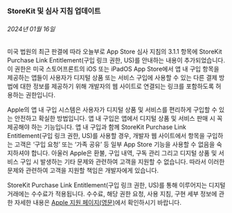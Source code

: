 <!-- ### MySkills
BootStrap & React.js  
<img src="https://img.shields.io/badge/HTML5-E34F26?style=flat-square&logo=HTML5&logoColor=white"/></a>
<img src="https://img.shields.io/badge/CSS3-1572B6?style=flat-square&logo=CSS3&logoColor=white"/></a>
<img src="https://img.shields.io/badge/JavaScript-F7DF1E?style=flat-square&logo=JavaScript&logoColor=white"/></a>
<img src="https://img.shields.io/badge/React.js-1E8CBE?style=flat-square&logo=JavaScript&logoColor=white"/></a>   -->

<!-- Android & IOS  
<img src="https://img.shields.io/badge/Java-007396?style=flat-square&logo=Java&logoColor=white"/></a>
<img src="https://img.shields.io/badge/Swift-F05138?style=flat-square&logo=Swift&logoColor=white"/></a> -->
<!-- 
Languages  
<img src="https://img.shields.io/badge/C-A8B9CC?style=flat-square&logo=C&logoColor=white"/></a>
<img src="https://img.shields.io/badge/C++-00599C?style=flat-square&logo=C%2B%2B&logoColor=white"/></a>
<img src="https://img.shields.io/badge/Python-3776AB?style=flat-square&logo=Python&logoColor=white"/></a>

algorithms  
<img src="https://img.shields.io/badge/Baekjoon-Gold4-gold?style=flat-square&labelColor=004088"/></a> -->
<!-- 
Contact  
[<img src="https://img.shields.io/badge/l06094@gmail.com-EA4335?style=flat-square&logo=Gmail&logoColor=white"/>](l06094@gmail.com)
<a href="dlwjsgml02@naver.com"><img src="https://img.shields.io/badge/dlwjsgml02@naver.com-0ABF53?style=flat-square&logo=Nintendo&logoColor=white"/></a>
<img src="https://img.shields.io/badge/jeon__hui__22-E4405F?style=flat-square&logo=Instagram&logoColor=white"/></a>  

---
![Top Langs](https://github-readme-stats.vercel.app/api/top-langs/?username=6810779s&layout=compact&theme=algolia) 

![Jeonhui's GitHub stats](https://github-readme-stats.vercel.app/api?username=Jeonhui&show_icons=true&theme=algolia)  
 -->

<!-- [![Solved.ac
프로필](http://mazassumnida.wtf/api/v2/generate_badge?boj=whas02)](https://solved.ac/whas02)  

# IOS developer News -->

<!--
 <pre>
    ___  _______   ________  ________   ___  ___  ___  ___  ___     
   |\  \|\  ___ \ |\   __  \|\   ___  \|\  \|\  \|\  \|\  \|\  \    
   \ \  \ \   __/|\ \  \|\  \ \  \\ \  \ \  \\\  \ \  \\\  \ \  \   
 __ \ \  \ \  \_|/_\ \  \\\  \ \  \\ \  \ \   __  \ \  \\\  \ \  \  
|\  \\_\  \ \  \_|\ \ \  \\\  \ \  \\ \  \ \  \ \  \ \  \\\  \ \  \ 
\ \________\ \_______\ \_______\ \__\\ \__\ \__\ \__\ \_______\ \__\
 \|________|\|_______|\|_______|\|__| \|__|\|__|\|__|\|_______|\|__|</pre>
                                                          
                                                                    
-->                                                                    
###  StoreKit 및 심사 지침 업데이트  
###### 2024년 01월 16일  
<div class="article-text"><p>미국 법원의 최근 판결에 따라 오늘부로 App Store 심사 지침의 3.1.1 항목에 StoreKit Purchase Link Entitlement(구입 링크 권한, US)를 안내하는 내용이 추가되었습니다. 이 권한은 미국 스토어프론트의 iOS 또는 iPadOS App Store에서 앱 내 구입 항목을 제공하는 앱들이 사용자가 디지털 상품 또는 서비스 구입에 사용할 수 있는 다른 결제 방법에 대한 정보를 제공하기 위해 개발자의 웹 사이트로 연결되는 링크를 포함하도록 허용하는 권한입니다.</p><p>Apple의 앱 내 구입 시스템은 사용자가 디지털 상품 및 서비스를 편리하게 구입할 수 있는 안전하고 확실한 방법입니다. 앱 내 구입은 앱에서 디지털 상품 및 서비스 판매 시 꼭 제공해야 하는 기능입니다. 앱 내 구입과 함께 StoreKit Purchase Link Entitlement(구입 링크 권한, US)를 사용할 경우, 개발자 웹 사이트에서 항목을 구입하는 고객은 ‘구입 요청’ 또는 ‘가족 공유’ 등 일부 App Store 기능을 사용할 수 없음을 숙지하셔야 합니다. 아울러 Apple은 환불, 구입 내역, 구독 관리 그리고 디지털 상품 및 서비스 구입 시 발생하는 기타 문제와 관련하여 고객을 지원할 수 없습니다. 따라서 이러한 문제와 관련하여 고객을 지원할 책임은 개발자에게 있습니다.</p><p>StoreKit Purchase Link Entitlement(구입 링크 권한, US)를 통해 이루어지는 디지털 거래에는 수수료가 적용됩니다. 수수료, 해당 권한 요청, 사용 지침, 구현 세부 정보에 관한 자세한 내용은 <a href="https://developer.apple.com/support/storekit-external-entitlement-us">Apple 지원 페이지(영문)</a>에서 확인하시기 바랍니다.</p></div>